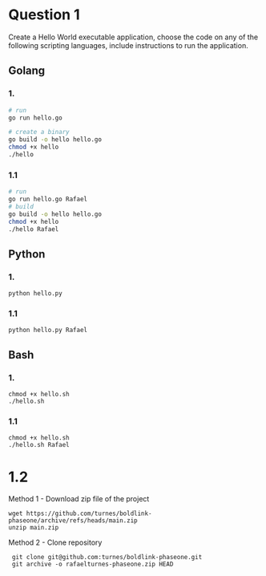 # Question 1
Create a Hello World executable application, choose the code on any of the following scripting languages, include instructions to run the application.

## Golang
### 1.
```bash
# run
go run hello.go

# create a binary 
go build -o hello hello.go
chmod +x hello 
./hello
```
### 1.1
```bash
# run
go run hello.go Rafael
# build
go build -o hello hello.go
chmod +x hello 
./hello Rafael
```

## Python
### 1.
```
python hello.py
```

### 1.1
```
python hello.py Rafael
```
## Bash
### 1.
```
chmod +x hello.sh
./hello.sh
```

### 1.1
```
chmod +x hello.sh
./hello.sh Rafael
```

# 1.2
Method 1 - Download zip file of the project
```
wget https://github.com/turnes/boldlink-phaseone/archive/refs/heads/main.zip
unzip main.zip
```

Method 2 - Clone repository
```
 git clone git@github.com:turnes/boldlink-phaseone.git
 git archive -o rafaelturnes-phaseone.zip HEAD
```